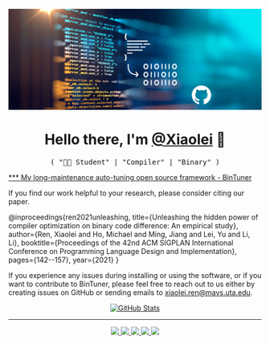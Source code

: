 ![](assets/images/header.png)

<p>
  <h1 align="center">
    <b>Hello there, I'm <a href="https://github.com/xiaoleiren">@Xiaolei</a> 👋</b>
  </h1>
  <p align="center">
    <samp>( "👨‍💻 Student" | "Compiler" | "Binary" )</samp>
  </p>
</p>

<a href= "https://github.com/BinTuner/Dev"  target= "_blank" >*** My long-maintenance auto-tuning open source framework - BinTuner </a>

If you find our work helpful to your research, please consider citing our paper.

@inproceedings{ren2021unleashing,
  title={Unleashing the hidden power of compiler optimization on binary code difference: An empirical study},
  author={Ren, Xiaolei and Ho, Michael and Ming, Jiang and Lei, Yu and Li, Li},
  booktitle={Proceedings of the 42nd ACM SIGPLAN International Conference on Programming Language Design and Implementation},
  pages={142--157},
  year={2021}
}

If you experience any issues during installing or using the software, or if you want to contribute to BinTuner, please feel free to reach out to us either by creating issues on GitHub or sending emails to xiaolei.ren@mavs.uta.edu.

<p align="center">
  <a href="https://github.com/xiaoleiren">
    <img alt="GitHub Stats" src="https://github-readme-stats.vercel.app/api?username=xiaoleiren&custom_title=GitHub%20Stats&show_icons=true&theme=github_dark&count_private=true&include_all_commits=true&hide_border=true" />
  </a>
</p>




-----
<p align="center">
  <a href="https://github.com/xiaoleiren">
    <img src="https://img.shields.io/badge/github-xiaoleiren-211F1F?logo=github&logoColor=white&style=flat-square" />
  </a>
  <a href="http://harry.ren">
    <img src="https://img.shields.io/badge/website-harry.ren-1BC?logo=react&logoColor=white&style=flat-square" />
  </a>
  <a href="https://www.linkedin.com/in/xiaolei-harry-ren-01a5b8120">
    <img src="https://img.shields.io/badge/linkedin-Xiaolei_Ren-0072B1?logo=linkedin&style=flat-square" />
  </a>
  <a href="https://keybase.io/hxyz">
    <img src="https://img.shields.io/badge/keybase-Harry-4066E2?logo=keybase&logoColor=white&style=flat-square" />
  </a>
  <a href="https://github.com/xiaoleiren">
    <img src="https://enkahcw3aqjzlyp.m.pipedream.net/?key=xiaoleiren&label=visitors&color=grey&style=flat" />
  </a>
</p>
